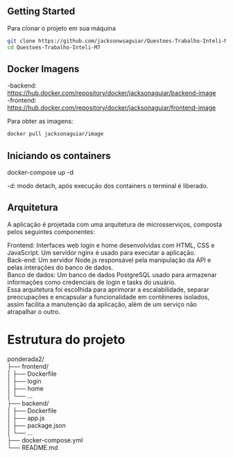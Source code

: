 ## Getting Started

Para clonar o projeto em sua máquina

```bash
git clone https://github.com/jacksonwsaguiar/Questoes-Trabalho-Inteli-M7.git
cd Questoes-Trabalho-Inteli-M7
```
## Docker Imagens

-backend: https://hub.docker.com/repository/docker/jacksonaguiar/backend-image
<br />
-frontend: https://hub.docker.com/repository/docker/jacksonaguiar/frontend-image
<br />

Para obter as imagens:
```bash
docker pull jacksonaguiar/image
```
## Iniciando os containers
docker-compose up -d

-d: modo detach, após execução dos containers o terminal é liberado.

## Arquitetura
A aplicação é projetada com uma arquitetura de microsserviços, composta pelos seguintes componentes:<br />

Frontend: Interfaces web login e home desenvolvidas com HTML, CSS e JavaScript. Um servidor nginx é usado para executar a aplicação.<br />
Back-end: Um servidor Node.js responsável pela manipulação da API e pelas interações do banco de dados.<br />
Banco de dados: Um banco de dados PostgreSQL usado para armazenar informações como credenciais de login e tasks do usuário.<br />
Essa arquitetura foi escolhida para aprimorar a escalabilidade, separar preocupações e encapsular a funcionalidade em contêineres isolados, assim facilita a manutenção da aplicação, além de um serviço não atrapalhar o outro.
# Estrutura do projeto
ponderada2/<br />
├── frontend/<br />
│   ├── Dockerfile<br />
│   ├── login<br />
│   ├── home<br />
│   └── ...<br />
├── backend/<br />
│   ├── Dockerfile<br />
│   ├── app.js<br />
│   ├── package.json<br />
│   └── ...<br />
├── docker-compose.yml<br />
└── README.md<br />
